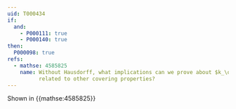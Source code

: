 ```yaml
---
uid: T000434
if:
  and: 
    - P000111: true
    - P000140: true
then:
  P000098: true
refs:
  - mathse: 4585825
    name: Without Hausdorff, what implications can we prove about $k_\omega$
          related to other covering properties?
---
```


Shown in {{mathse:4585825}}
